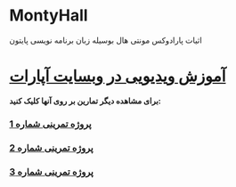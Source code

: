 # MontyHall
اثیات پارادوکس مونتی هال بوسیله زبان برنامه نویسی پایتون

# [آموزش ویدیویی در وبسایت آپارات](https://aparat.com/v/dcw4w05)

**برای مشاهده دیگر تمارین بر روی آنها کلیک کنید:**
### [پروژه تمرینی شماره 1](https://github.com/ActiveGamers/ClockTime)
### [پروژه تمرینی شماره 2](https://github.com/ActiveGamers/AutomaticClockTime)
### [پروژه تمرینی شماره 3](https://github.com/ActiveGamers/GuessNumber)
